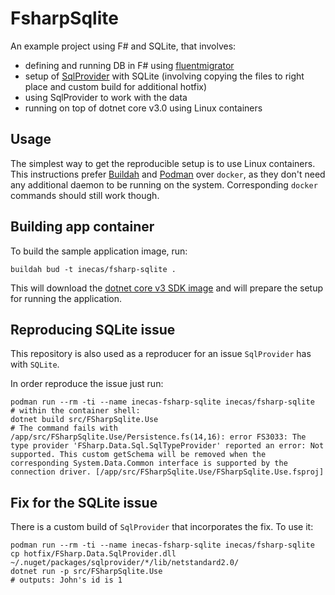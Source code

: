 # FsharpSqlite

An example project using F# and SQLite, that involves:

- defining and running DB in F# using [fluentmigrator](https://github.com/fluentmigrator/fluentmigrator)
- setup of [SqlProvider](https://fsprojects.github.io/SQLProvider/) with SQLite (involving copying the files to
right place and custom build for additional hotfix)
- using SqlProvider to work with the data
- running on top of dotnet core v3.0 using Linux containers

## Usage

The simplest way to get the reproducible setup is to use Linux containers. This instructions
prefer [Buildah](https://github.com/containers/buildah) and [Podman](https://podman.io/) over
`docker`, as they don't need any additional daemon to be running on the system. Corresponding
`docker` commands should still work though.

## Building app container

To build the sample application image, run:

```
buildah bud -t inecas/fsharp-sqlite .
```

This will download the [dotnet core v3 SDK image](https://hub.docker.com/_/microsoft-dotnet-core-sdk/)
and will prepare the setup for running the application.

## Reproducing SQLite issue

This repository is also used as a reproducer for an issue `SqlProvider` has with `SQLite`.

In order reproduce the issue just run:

```
podman run --rm -ti --name inecas-fsharp-sqlite inecas/fsharp-sqlite
# within the container shell:
dotnet build src/FSharpSqlite.Use
# The command fails with
/app/src/FSharpSqlite.Use/Persistence.fs(14,16): error FS3033: The type provider 'FSharp.Data.Sql.SqlTypeProvider' reported an error: Not supported. This custom getSchema will be removed when the corresponding System.Data.Common interface is supported by the connection driver. [/app/src/FSharpSqlite.Use/FSharpSqlite.Use.fsproj]
```

## Fix for the SQLite issue

There is a custom build of `SqlProvider` that incorporates the fix. To use it:

```
podman run --rm -ti --name inecas-fsharp-sqlite inecas/fsharp-sqlite
cp hotfix/FSharp.Data.SqlProvider.dll ~/.nuget/packages/sqlprovider/*/lib/netstandard2.0/
dotnet run -p src/FSharpSqlite.Use
# outputs: John's id is 1
```
